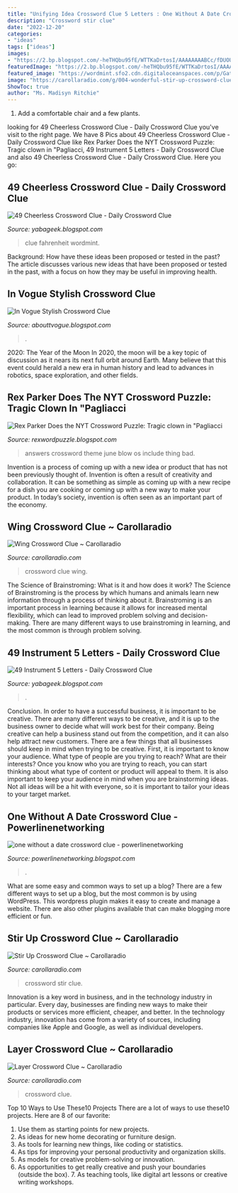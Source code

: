 ```yaml
---
title: "Unifying Idea Crossword Clue 5 Letters : One Without A Date Crossword Clue"
description: "Crossword stir clue"
date: "2022-12-20"
categories:
- "ideas"
tags: ["ideas"]
images:
- "https://2.bp.blogspot.com/-heTHQbu95fE/WTTKaDrtosI/AAAAAAAABCc/fDUOU5OWHGY9RMoTyrad_zBSMi0VVO_HACLcB/s1600/Screen%2BShot%2B2017-06-04%2Bat%2B11.02.59%2BPM.png"
featuredImage: "https://2.bp.blogspot.com/-heTHQbu95fE/WTTKaDrtosI/AAAAAAAABCc/fDUOU5OWHGY9RMoTyrad_zBSMi0VVO_HACLcB/s1600/Screen%2BShot%2B2017-06-04%2Bat%2B11.02.59%2BPM.png"
featured_image: "https://wordmint.sfo2.cdn.digitaloceanspaces.com/p/Gatsby_Vocabulary_Crossword_76404.png"
image: "https://carollaradio.com/g/004-wonderful-stir-up-crossword-clue-high-definition.jpg"
ShowToc: true
author: "Ms. Madisyn Ritchie"
---
```



1. Add a comfortable chair and a few plants. 

	

		
looking for 49 Cheerless Crossword Clue - Daily Crossword Clue you've visit to the right page. We have 8 Pics about 49 Cheerless Crossword Clue - Daily Crossword Clue like Rex Parker Does the NYT Crossword Puzzle: Tragic clown in &quot;Pagliacci, 49 Instrument 5 Letters - Daily Crossword Clue and also 49 Cheerless Crossword Clue - Daily Crossword Clue. Here you go:
		
    
## 49 Cheerless Crossword Clue - Daily Crossword Clue

<img loading=lazy src="https://images.wordmint.com/p/Fahrenheit_451_Part_1_Vocabulary_667326.png" onerror="this.onerror=null;this.src='https://tse4.mm.bing.net/th?id=OIP.vdsgsRzNqxi8pM5GWpJZOgHaIr&amp;pid=15.1';" alt="49 Cheerless Crossword Clue - Daily Crossword Clue">

_Source: yabageek.blogspot.com_

>clue fahrenheit wordmint. 

	

Background: How have these ideas been proposed or tested in the past?
The article discusses various new ideas that have been proposed or tested in the past, with a focus on how they may be useful in improving health.

    
## In Vogue Stylish Crossword Clue

<img loading=lazy src="https://wordmint.sfo2.cdn.digitaloceanspaces.com/p/Gatsby_Vocabulary_Crossword_76404.png" onerror="this.onerror=null;this.src='https://tse1.mm.bing.net/th?id=OIP.NFoYU6z2UxT_CLAv1-64qgHaIE&amp;pid=15.1';" alt="In Vogue Stylish Crossword Clue">

_Source: abouttvogue.blogspot.com_

>. 

	

2020: The Year of the Moon
In 2020, the moon will be a key topic of discussion as it nears its next full orbit around Earth. Many believe that this event could herald a new era in human history and lead to advances in robotics, space exploration, and other fields.

    
## Rex Parker Does The NYT Crossword Puzzle: Tragic Clown In &quot;Pagliacci

<img loading=lazy src="https://2.bp.blogspot.com/-heTHQbu95fE/WTTKaDrtosI/AAAAAAAABCc/fDUOU5OWHGY9RMoTyrad_zBSMi0VVO_HACLcB/s1600/Screen%2BShot%2B2017-06-04%2Bat%2B11.02.59%2BPM.png" onerror="this.onerror=null;this.src='https://tse4.mm.bing.net/th?id=OIP.vC0jCgCtXr961Zhv-85a4wHaHZ&amp;pid=15.1';" alt="Rex Parker Does the NYT Crossword Puzzle: Tragic clown in &quot;Pagliacci">

_Source: rexwordpuzzle.blogspot.com_

>answers crossword theme june blow os include thing bad. 

	

Invention is a process of coming up with a new idea or product that has not been previously thought of. Invention is often a result of creativity and collaboration. It can be something as simple as coming up with a new recipe for a dish you are cooking or coming up with a new way to make your product. In today’s society, invention is often seen as an important part of the economy.

    
## Wing Crossword Clue ~ Carollaradio

<img loading=lazy src="https://carollaradio.com/g/001-top-wings-crossword-clue-image.jpg" onerror="this.onerror=null;this.src='https://tse3.mm.bing.net/th?id=OIP.FWZ7Y6Q1dhUZ14zlUz2aCgHaF7&amp;pid=15.1';" alt="Wing Crossword Clue ~ Carollaradio">

_Source: carollaradio.com_

>crossword clue wing. 

	

The Science of Brainstroming: What is it and how does it work?
The Science of Brainstroming is the process by which humans and animals learn new information through a process of thinking about it. Brainstroming is an important process in learning because it allows for increased mental flexibility, which can lead to improved problem solving and decision-making. There are many different ways to use brainstroming in learning, and the most common is through problem solving.

    
## 49 Instrument 5 Letters - Daily Crossword Clue

<img loading=lazy src="https://lh5.googleusercontent.com/proxy/-Z-6h4YJQzzrQiPR_ZOhrE1xY-4az7y7Qjw7OxD9s6rT1rFLAmPG-xiFnFeFqx2nBS4pjCWHHJvPARZdD_TOg-WQblFcaBpB=w1200-h630-pd" onerror="this.onerror=null;this.src='https://tse2.mm.bing.net/th?id=OIP.KYVuHV0qZT_H0U96c2_nbQHaD4&amp;pid=15.1';" alt="49 Instrument 5 Letters - Daily Crossword Clue">

_Source: yabageek.blogspot.com_

>. 

	

Conclusion.
In order to have a successful business, it is important to be creative. There are many different ways to be creative, and it is up to the business owner to decide what will work best for their company. Being creative can help a business stand out from the competition, and it can also help attract new customers. There are a few things that all businesses should keep in mind when trying to be creative.
First, it is important to know your audience. What type of people are you trying to reach? What are their interests? Once you know who you are trying to reach, you can start thinking about what type of content or product will appeal to them. It is also important to keep your audience in mind when you are brainstorming ideas. Not all ideas will be a hit with everyone, so it is important to tailor your ideas to your target market.

    
## One Without A Date Crossword Clue - Powerlinenetworking

<img loading=lazy src="https://i.pinimg.com/originals/37/7b/da/377bdabb035add8ef2c688e0ca1ca0c5.png" onerror="this.onerror=null;this.src='https://tse3.mm.bing.net/th?id=OIP.X1AxqHDdTxE5bn25KbjuOQHaIn&amp;pid=15.1';" alt="one without a date crossword clue - powerlinenetworking">

_Source: powerlinenetworking.blogspot.com_

>. 

	

What are some easy and common ways to set up a blog?
There are a few different ways to set up a blog, but the most common is by using WordPress. This wordpress plugin makes it easy to create and manage a website. There are also other plugins available that can make blogging more efficient or fun.

    
## Stir Up Crossword Clue ~ Carollaradio

<img loading=lazy src="https://carollaradio.com/g/004-wonderful-stir-up-crossword-clue-high-definition.jpg" onerror="this.onerror=null;this.src='https://tse2.mm.bing.net/th?id=OIP.IjBpPjsC4il2dvrJYxOb5wHaF0&amp;pid=15.1';" alt="Stir Up Crossword Clue ~ Carollaradio">

_Source: carollaradio.com_

>crossword stir clue. 

	

Innovation is a key word in business, and in the technology industry in particular. Every day, businesses are finding new ways to make their products or services more efficient, cheaper, and better. In the technology industry, innovation has come from a variety of sources, including companies like Apple and Google, as well as individual developers.

    
## Layer Crossword Clue ~ Carollaradio

<img loading=lazy src="https://carollaradio.com/g/003-dreaded-layers-crossword-clue-inspirations.jpg" onerror="this.onerror=null;this.src='https://tse2.mm.bing.net/th?id=OIP.HtGEZskWqBXmYyYzypvbUAHaFg&amp;pid=15.1';" alt="Layer Crossword Clue ~ Carollaradio">

_Source: carollaradio.com_

>crossword clue. 

	

Top 10 Ways to Use These10 Projects
There are a lot of ways to use these10 projects. Here are 8 of our favorite:
1. Use them as starting points for new projects.
2. As ideas for new home decorating or furniture design.
3. As tools for learning new things, like coding or statistics.
4. As tips for improving your personal productivity and organization skills.
5. As models for creative problem-solving or innovation.
6. As opportunities to get really creative and push your boundaries (outside the box).      7. As teaching tools, like digital art lessons or creative writing workshops. 
